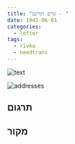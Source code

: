 ```yaml
---
title: "טרם תורגם - "
date: 1941-06-01
categories:
  - letter
tags:
  - rivka
  - needtrans
---
```


![text](/pupko-papers/assets/images/1941-06-01-content.jpg)

![addresses](/pupko-papers/assets/images/1941-06-01-addresses.jpg)

## תרגום


## מקור
